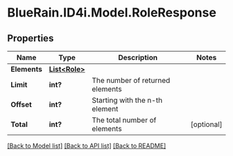 # BlueRain.ID4i.Model.RoleResponse
## Properties

Name | Type | Description | Notes
------------ | ------------- | ------------- | -------------
**Elements** | [**List&lt;Role&gt;**](Role.md) |  | 
**Limit** | **int?** | The number of returned elements | 
**Offset** | **int?** | Starting with the n-th element | 
**Total** | **int?** | The total number of elements | [optional] 

[[Back to Model list]](../README.md#documentation-for-models) [[Back to API list]](../README.md#documentation-for-api-endpoints) [[Back to README]](../README.md)


